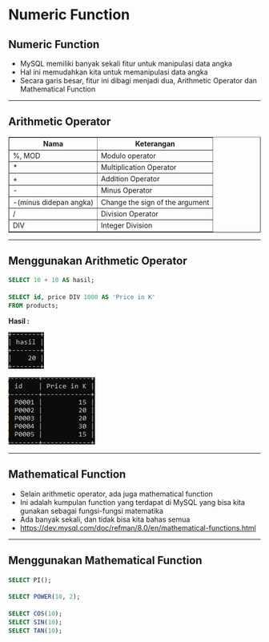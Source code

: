 # Numeric Function

## Numeric Function

- MySQL memiliki banyak sekali fitur untuk manipulasi data angka
- Hal ini memudahkan kita untuk memanipulasi data angka
- Secara garis besar, fitur ini dibagi menjadi dua, Arithmetic Operator dan Mathematical Function

---

## Arithmetic Operator

<table border="1" width="100%">
    <tr>
        <th>Nama</th>
        <th>Keterangan</th>
    </tr>
    <tr>
        <td>%, MOD</td>
        <td>Modulo operator</td>
    </tr>
    <tr>
        <td>*</td>
        <td>Multiplication Operator</td>
    </tr>
    <tr>
        <td>+</td>
        <td>Addition Operator</td>
    </tr>
    <tr>
        <td>-</td>
        <td>Minus Operator</td>
    </tr>
    <tr>
        <td>-(minus didepan angka)</td>
        <td>Change the sign of the argument</td>
    </tr>
    <tr>
        <td>/</td>
        <td>Division Operator</td>
    </tr>
    <tr>
        <td>DIV</td>
        <td>Integer Division</td>
    </tr>
</table>

---

## Menggunakan Arithmetic Operator

```sql
SELECT 10 + 10 AS hasil;

SELECT id, price DIV 1000 AS 'Price in K'
FROM products;
```

**Hasil :**

![1](../assets/img/23/1.PNG)

![2](../assets/img/23/2.png)

---

## Mathematical Function

- Selain arithmetic operator, ada juga mathematical function
- Ini adalah kumpulan function yang terdapat di MySQL yang bisa kita gunakan sebagai fungsi-fungsi matematika
- Ada banyak sekali, dan tidak bisa kita bahas semua
- https://dev.mysql.com/doc/refman/8.0/en/mathematical-functions.html

---

## Menggunakan Mathematical Function

```sql
SELECT PI();

SELECT POWER(10, 2);

SELECT COS(10);
SELECT SIN(10);
SELECT TAN(10);
```